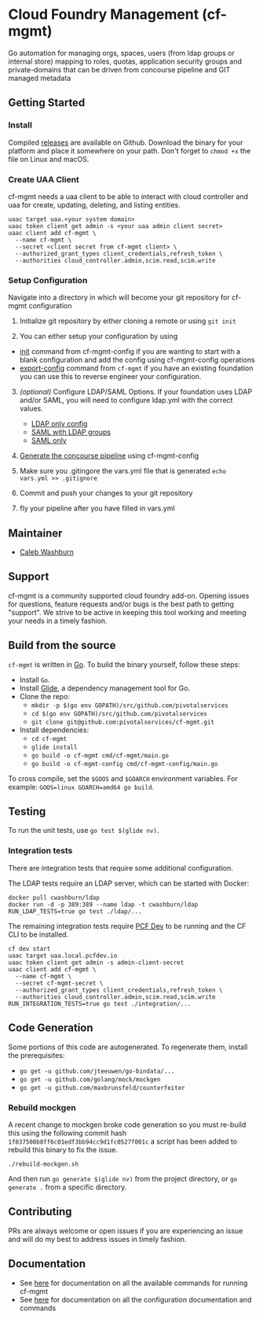 # Cloud Foundry Management (cf-mgmt)

Go automation for managing orgs, spaces, users (from ldap groups or internal store) mapping to roles, quotas, application security groups and private-domains that can be driven from concourse pipeline and GIT managed metadata

## Getting Started

### Install

Compiled [releases](https://github.com/pivotalservices/cf-mgmt/releases) are available on Github.
Download the binary for your platform and place it somewhere on your path.
Don't forget to `chmod +x` the file on Linux and macOS.

### Create UAA Client

cf-mgmt needs a uaa client to be able to interact with cloud controller and uaa for create, updating, deleting, and listing entities.  

```
uaac target uaa.<your system domain>
uaac token client get admin -s <your uaa admin client secret>
uaac client add cf-mgmt \
  --name cf-mgmt \
  --secret <client secret from cf-mgmt client> \
  --authorized_grant_types client_credentials,refresh_token \
  --authorities cloud_controller.admin,scim.read,scim.write
```

### Setup Configuration

Navigate into a directory in which will become your git repository for cf-mgmt configuration

1. Initialize git repository by either cloning a remote or using `git init`

2. You can either setup your configuration by using
  - [init](docs/config/init/README.md) command from cf-mgmt-config if you are wanting to start with a blank configuration and add the config using cf-mgmt-config operations
  - [export-config](docs/export-config/README.md) command from `cf-mgmt` if you have an existing foundation you can use this to reverse engineer your configuration.

3. *(optional)* Configure LDAP/SAML Options. If your foundation uses LDAP and/or SAML, you will need to configure ldap.yml with the correct values.
	- [LDAP only config](docs/config/README.md#ldap-configuration)
	- [SAML with LDAP groups](docs/config/README.md#saml-configuration-with-ldap-group-lookups)
	- [SAML only](docs/config/README.md#saml-configuration)

4. [Generate the concourse pipeline](docs/config/generate-concourse-pipeline/README.md) using cf-mgmt-config

5. Make sure you .gitingore the vars.yml file that is generated `echo vars.yml >> .gitignore`

6. Commit and push your changes to your git repository

7. fly your pipeline after you have filled in vars.yml

## Maintainer

* [Caleb Washburn](https://github.com/calebwashburn)

## Support

cf-mgmt is a community supported cloud foundry add-on.  Opening issues for questions, feature requests and/or bugs is the best path to getting "support".  We strive to be active in keeping this tool working and meeting your needs in a timely fashion.

## Build from the source

`cf-mgmt` is written in [Go](https://golang.org/).
To build the binary yourself, follow these steps:

* Install `Go`.
* Install [Glide](https://github.com/Masterminds/glide), a dependency management tool for Go.
* Clone the repo:
  - `mkdir -p $(go env GOPATH)/src/github.com/pivotalservices`
  - `cd $(go env GOPATH)/src/github.com/pivotalservices`
  - `git clone git@github.com:pivotalservices/cf-mgmt.git`
* Install dependencies:
  - `cd cf-mgmt`
  - `glide install`
  - `go build -o cf-mgmt cmd/cf-mgmt/main.go`
  - `go build -o cf-mgmt-config cmd/cf-mgmt-config/main.go`

To cross compile, set the `$GOOS` and `$GOARCH` environment variables.
For example: `GOOS=linux GOARCH=amd64 go build`.

## Testing

To run the unit tests, use `go test $(glide nv)`.

### Integration tests

There are integration tests that require some additional configuration.

The LDAP tests require an LDAP server, which can be started with Docker:

```
docker pull cwashburn/ldap
docker run -d -p 389:389 --name ldap -t cwashburn/ldap
RUN_LDAP_TESTS=true go test ./ldap/...
```

The remaining integration tests require [PCF Dev](https://pivotal.io/pcf-dev)
to be running and the CF CLI to be installed.

```
cf dev start
uaac target uaa.local.pcfdev.io
uaac token client get admin -s admin-client-secret
uaac client add cf-mgmt \
  --name cf-mgmt \
  --secret cf-mgmt-secret \
  --authorized_grant_types client_credentials,refresh_token \
  --authorities cloud_controller.admin,scim.read,scim.write
RUN_INTEGRATION_TESTS=true go test ./integration/...
```

## Code Generation

Some portions of this code are autogenerated.  To regenerate them, install the prerequisites:

- `go get -u github.com/jteeuwen/go-bindata/...`
- `go get -u github.com/golang/mock/mockgen`
- `go get -u github.com/maxbrunsfeld/counterfeiter`

### Rebuild mockgen
A recent change to mockgen broke code generation so you must re-build this using the following commit hash `1f837508b8ff6c01edf3bb94cc9d1fc0527f001c` a script has been added to rebuild this binary to fix the issue.

```
./rebuild-mockgen.sh
```

And then run `go generate $(glide nv)` from the project directory, or `go generate .`
from a specific directory.

## Contributing

PRs are always welcome or open issues if you are experiencing an issue and will do my best to address issues in timely fashion.

## Documentation

- See [here](docs/README.md) for documentation on all the available commands for running cf-mgmt
- See [here](docs/config/README.md) for documentation on all the configuration documentation and commands

